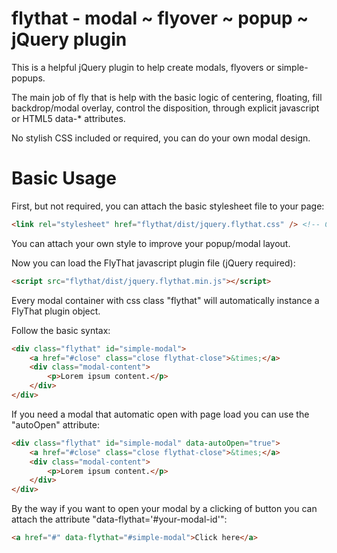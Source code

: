 # flythat - modal ~ flyover ~ popup ~ jQuery plugin

This is a helpful jQuery plugin to help create modals, flyovers or simple-popups.

The main job of fly that is help with the basic logic of centering, floating, fill backdrop/modal overlay, control the disposition, through explicit javascript or HTML5 data-* attributes.

No stylish CSS included or required, you can do your own modal design.


# Basic Usage

First, but not required, you can attach the basic stylesheet file to your page:
```html
<link rel="stylesheet" href="flythat/dist/jquery.flythat.css" /> <!-- Core basic -->
```

You can attach your own style to improve your popup/modal layout.

Now you can load the FlyThat javascript plugin file (jQuery required):
```html
<script src="flythat/dist/jquery.flythat.min.js"></script>
```

Every modal container with css class "flythat" will automatically instance a FlyThat plugin object.

Follow the basic syntax:
```html
<div class="flythat" id="simple-modal">
    <a href="#close" class="close flythat-close">&times;</a>
    <div class="modal-content">
        <p>Lorem ipsum content.</p>
    </div>
</div>
```

If you need a modal that automatic open with page load you can use the "autoOpen" attribute:
```html
<div class="flythat" id="simple-modal" data-autoOpen="true">
    <a href="#close" class="close flythat-close">&times;</a>
    <div class="modal-content">
        <p>Lorem ipsum content.</p>
    </div>
</div>
```

By the way if you want to open your modal by a clicking of button you can attach the attribute "data-flythat='#your-modal-id'":
```html
<a href="#" data-flythat="#simple-modal">Click here</a>
```
